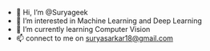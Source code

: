- 👋 Hi, I’m @Suryageek
- 👀 I’m interested in Machine Learning and Deep Learning
- 🌱 I’m currently learning Computer Vision
- 📫 connect to me on suryasarkar18@gmail.com

<!---
Suryageek/Suryageek is a ✨ special ✨ repository because its `README.md` (this file) appears on your GitHub profile.
You can click the Preview link to take a look at your changes.
--->
